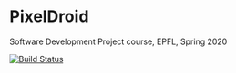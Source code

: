 # PixelDroid
Software Development Project course, EPFL, Spring 2020

[![Build Status](https://travis-ci.org/H-PixelDroid/PixelDroid.svg?branch=master)](https://travis-ci.org/H-PixelDroid/PixelDroid)

